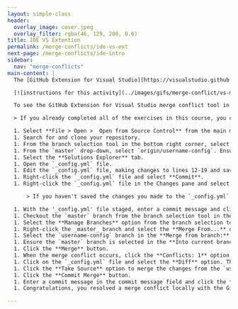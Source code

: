 ```yaml
---
layout: simple-class
header:
  overlay_image: cover.jpeg
  overlay_filter: rgba(46, 129, 200, 0.6)
title: IDE VS Extention
permalink: /merge-conflicts/ide-vs-ext
next-page: /merge-conflicts/ide-intro
sidebar:
  nav: "merge-conflicts"
main-content: |
  The [GitHub Extension for Visual Studio](https://visualstudio.github.com/) editor enables you to remove merge conflicts similar to the GitHub.com UI.

  [![instructions for this activity](../images/gifs/merge-conflict/vs-merge.gif)](../images/gifs/merge-conflict/vs-merge.gif)

  To see the GitHub Extension for Visual Studio merge conflict tool in action, perform the following:

  > If you already completed all of the exercises in this course, you can re-import the course repository and give it a different name.

  1. Select **File > Open >  Open from Source Control** from the main menu.
  1. Search for and clone your repository.
  1. From the branch selection tool in the bottom right corner, select **New Branch**.
  1. From the `master` drop-down, select `origin/username-config`. Ensure the **Checkout branch** and **Track remote branch** options are selected and click the **Create Branch** button.
  1. Select the **Solutions Explorer** tab.
  1. Open the `_config.yml` file.
  1. Edit the `_config.yml` file, making changes to lines 12-19 and save the file.
  1. Right-click the `_config.yml` file and select **Commit**.
  1. Right-click the `_config.yml` file in the Changes pane and select **Stage**.

      > If you haven't saved the changes you made to the `_config.yml` file you will be prompted to save your changes.

  1. With the '_config.yml' file staged, enter a commit message and click **Commit Staged**.
  1. Checkout the `master` branch from the branch selection tool in the bottom right corner.
  1. Select the **Manage Branches** option from the branch selection tool in the bottom right corner.
  1. Right-click the _master_ branch and select the **Merge From...** option.
  1. Select the `username-config` branch in the **Merge from branch:** drop-down.
  1. Ensure the `master` branch is selected in the **Into current branch:** drop-down.
  1. Click the **Merge** button.
  1. When the merge conflict occurs, click the **Conflicts: 1** option just below the Merge In Progress text.
  1. Click on the `_config.yml` file and select the **Diff** option. This will display the difference between the two branches.
  1. Click the **Take Source** option to merge the changes from the `username-config` branch into the `master` branch.
  1. Click the **Commit Merge** button.
  1. Enter a commit message in the commit message field and click the **Commit Staged** button.
  1. Congratulations, you resolved a merge conflict locally with the GitHub Extension for Visual Studio!

---
```

